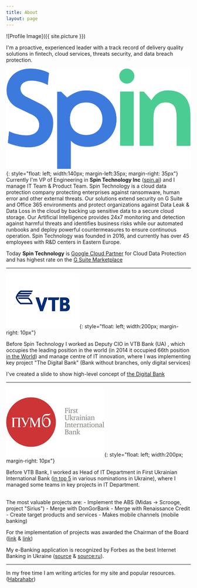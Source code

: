 ```yaml
---
title: About
layout: page
---
```

![Profile Image]({{ site.picture }})

I'm a proactive, experienced leader with a track record of delivery quality solutions in fintech, cloud services, threats security, and data breach protection.

![Markdowm Image][14]{: style="float: left; width:140px; margin-left:35px; margin-right: 35px"}
Currently I'm VP of Engineering in <b>Spin Technology Inc</b> ([spin.ai][3]) and I manage IT Team & Product Team. 
Spin Technology is a cloud data protection company protecting enterprises against ransomware, human error and other 
external threats. Our solutions extend security on G Suite and Office 365 environments and 
protect organizations against Data Leak & Data Loss in the cloud by backing up 
sensitive data to a secure cloud storage. Our Artificial Intelligence provides 24x7 
monitoring and detection against harmful threats and identifies business risks while 
our automated runbooks and deploy powerful countermeasures to ensure continuous operation.
Spin Technology was founded in 2016, and currently has over 45 employees with R&D centers in Eastern Europe.


Today <b>Spin Technology</b> is [Google Cloud Partner][12] for Cloud Data Protection and has highest rate on the [G Suite Marketplace][13]

----

![Markdowm Image][10]{: style="float: left; width:200px; margin-right: 10px"}

Before Spin Technology I worked as Deputy CIO in VTB Bank (UA) , which occupies the leading
position in the world (in 2014 it occupied 66th position [in the World][5]) 
and manage centre of IT innovation, 
where I was implementing key project "The Digital Bank" (Bank without branches, only digital services)

I've created a slide to show high-level concept of 
<a href="//www.slideshare.net/SergeyBalynsky/digital-bank-63076513" title="the Digital Bank" target="_blank">the Digital Bank</a>

----

![Markdowm Image][11]{: style="float: left; width:200px; margin-right: 10px"}
  
Before VTB Bank, I worked as Head of IT Department in First Ukrainian International Bank ([in top 5][6] 
in various nominations in Ukraine), where I managed some teams in key projects in IT Department.

<br>
The most valuable projects are:
- Implement the ABS (Midas -> Scrooge, project "Sirius")
- Merge with DonGorBank
- Merge with Renaissance Credit
- Create target products and services
- Makes mobile channels (mobile banking)

For the implementation of projects was awarded the Chairman of the Board ([link][7] & [link][8])

My e-Banking application is recognized by Forbes as the best Internet Banking in Ukraine ([source][1] & [source:ru][2]).

----

In my free time I am writing articles for my site and popular resources. ([Habrahabr][9])

[1]: https://about.pumb.ua/en/presscenter/news/item/1024-pumb-online-1-za-reytyngom-forbes-ukrayina
[2]: http://forbes.net.ua/magazine/forbes/1332660-zaputannye-seti
[3]: https://spin.ai
[4]: /assets/images/spinbackup_numbers.png
[5]: https://finparty.ru/ratings/19514/
[6]: https://about.pumb.ua/en/presscenter/news/item/1341-pumb-uviyshov-do-top-5-ukrayinskikh-bankiv-v-ryadi-nominatsiy-zgidno-reytingu-vidannya-dengi-
[7]: /assets/images/award_1.jpg
[8]: /assets/images/award_2.jpg
[9]: https://habr.com/ru/users/balynsky/posts/
[10]: /assets/images/vtb_logo.png
[11]: /assets/images/fuib_logo.jpg
[12]: https://youtu.be/omjqnFmMmyo?t=616
[13]: https://gsuite.google.com/marketplace/app/spinbackup_security_backup/829029953048
[14]: /assets/images/spin_logo.png
